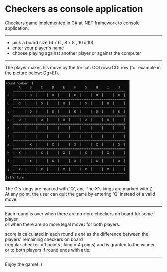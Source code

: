 # Checkers as console application

Checkers game implemented in C# at .NET framework to console application.

-----

- pick a board size (6 x 6 , 8 x 8 , 10 x 10)
- enter your player's name
- choose playing against another player or against the computer

-----

The player makes his move by the format: COLrow>COLrow (for example in the picture below: Dg>Ef).

<img src="Damka console screenshot.jpg" width=400>

The O's kings are marked with 'Q', and The X's kings are marked with Z.\
At any point, the user can quit the game by entering 'Q' instead of a valid move.

-----

Each round is over when there are no more checkers on board for some player,\
or when there are no more legal moves for both players.

score is calculated in each round's end as the difference between the players' remaining checkers on board\
(regular checker = 1 points ; king = 4 points) and is granted to the winner,\
or to both players if round ends with a tie.

-----

Enjoy the game! :)
